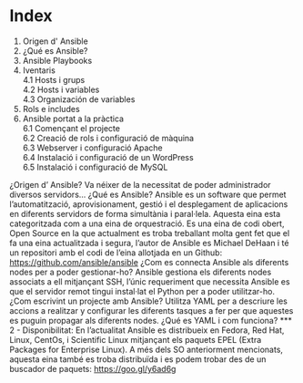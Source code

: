 # Index

1. Origen d' Ansible<br>
2. ¿Qué es Ansible?<br>
3. Ansible Playbooks<br>
4. Iventaris<br>
  4.1 Hosts i grups<br>
  4.2 Hosts i variables<br>
  4.3 Organización de variables<br>
5. Rols e includes<br>
6. Ansible portat a la pràctica<br>
  6.1 Començant el projecte<br>
  6.2 Creació de rols i configuració de màquina<br>
  6.3 Webserver i configuració Apache<br>
  6.4 Instalació i configuració de un WordPress<br>
  6.5 Instalació i configuració de MySQL<br>
  
¿Origen d’ Ansible?
Va néixer de la necessitat de poder administrador diversos servidors...
¿Qué es Ansible?
Ansible es un software que permet l’automatització, aprovisionament, gestió i el desplegament de aplicacions en diferents servidors de forma simultània i paral·lela. 
Aquesta eina esta categoritzada com a una eina de orquestració.
Es una eina de codi obert, Open Source en la que actualment es troba treballant molta gent fet que el fa una eina actualitzada i segura, l’autor de Ansible es Michael DeHaan i té un repositori amb el codi de l’eina allotjada en un Github:
https://github.com/ansible/ansible
¿Com es connecta Ansible als diferents nodes per a poder gestionar-ho?
Ansible gestiona els diferents nodes associats a ell mitjançant SSH, l’únic requeriment que necessita Ansible es que el servidor remot tingui instal·lat el Python per a poder utilitzar-ho.
¿Com escrivint un projecte amb Ansible?
Utilitza YAML per a descriure les accions a realitzar y configurar les diferents tasques a fer per que aquestes es puguin propagar als diferents nodes.
¿Qué es YAML i com funciona? ***
2 - Disponibilitat:
En l’actualitat Ansible es distribueix en Fedora, Red Hat, Linux, CentOs, i Scientific Linux mitjançant els paquets EPEL (Extra Packages for Enterprise Linux).
A més dels SO anteriorment mencionats, aquesta eina també es troba distribuïda i es podem trobar des de un buscador de paquets: https://goo.gl/y6ad6g

